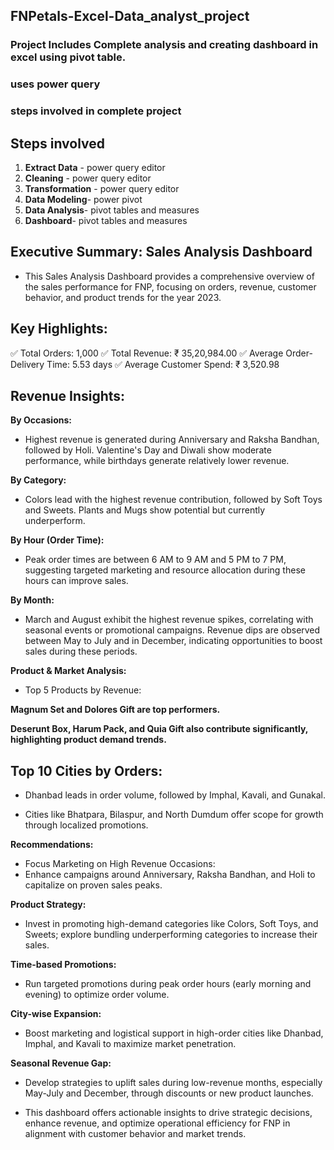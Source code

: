 ## FNPetals-Excel-Data_analyst_project

### Project Includes Complete analysis and creating dashboard in excel using pivot table. 
### uses power query
### steps involved in complete project 

## Steps involved
1. **Extract Data** - power query editor
2. **Cleaning** - power query editor
3. **Transformation** - power query editor
4. **Data Modeling**- power pivot
5. **Data Analysis**- pivot tables and measures
6. **Dashboard**- pivot tables and measures

## Executive Summary: Sales Analysis Dashboard
- This Sales Analysis Dashboard provides a comprehensive overview of the sales performance for FNP, focusing on orders, revenue, customer behavior, and product trends for the year 2023.

## Key Highlights:
✅ Total Orders: 1,000
✅ Total Revenue: ₹ 35,20,984.00
✅ Average Order-Delivery Time: 5.53 days
✅ Average Customer Spend: ₹ 3,520.98

## Revenue Insights:
**By Occasions:**
- Highest revenue is generated during Anniversary and Raksha Bandhan, followed by Holi. Valentine's Day and Diwali show moderate performance, while birthdays generate relatively lower revenue.

**By Category:**
- Colors lead with the highest revenue contribution, followed by Soft Toys and Sweets. Plants and Mugs show potential but currently underperform.

**By Hour (Order Time):**
- Peak order times are between 6 AM to 9 AM and 5 PM to 7 PM, suggesting targeted marketing and resource allocation during these hours can improve sales.

**By Month:**
- March and August exhibit the highest revenue spikes, correlating with seasonal events or promotional campaigns. Revenue dips are observed between May to July and in December, indicating opportunities to boost sales during these periods.

**Product & Market Analysis:**
- Top 5 Products by Revenue:

**Magnum Set and Dolores Gift are top performers.**

**Deserunt Box, Harum Pack, and Quia Gift also contribute significantly, highlighting product demand trends.**

## Top 10 Cities by Orders:

- Dhanbad leads in order volume, followed by Imphal, Kavali, and Gunakal.

- Cities like Bhatpara, Bilaspur, and North Dumdum offer scope for growth through localized promotions.

**Recommendations:**
- Focus Marketing on High Revenue Occasions:
- Enhance campaigns around Anniversary, Raksha Bandhan, and Holi to capitalize on proven sales peaks.

**Product Strategy:**
- Invest in promoting high-demand categories like Colors, Soft Toys, and Sweets; explore bundling underperforming categories to increase their sales.

**Time-based Promotions:**
- Run targeted promotions during peak order hours (early morning and evening) to optimize order volume.

**City-wise Expansion:**
- Boost marketing and logistical support in high-order cities like Dhanbad, Imphal, and Kavali to maximize market penetration.

**Seasonal Revenue Gap:**
- Develop strategies to uplift sales during low-revenue months, especially May-July and December, through discounts or new product launches.

- This dashboard offers actionable insights to drive strategic decisions, enhance revenue, and optimize operational efficiency for FNP in alignment with customer behavior and market trends.

